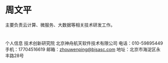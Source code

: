# 周文平
主要负责云计算、微服务、大数据等相关技术研发工作。
#
个人信息
技术创新研究院
北京神舟航天软件技术有限公司
电话：010-59895449
手机：17704516619
邮箱：zhouwenping@bjsasc.com
地址：北京市海淀区永丰路28号
